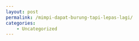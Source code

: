 ```yaml
---
layout: post
permalink: /mimpi-dapat-burung-tapi-lepas-lagi/
categories:
    - Uncategorized
---
```


